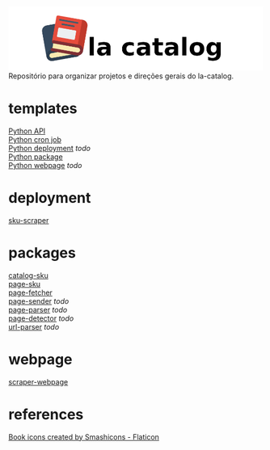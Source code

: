 ![la catalog logo](res/title.png)  
Repositório para organizar projetos e direções gerais do la-catalog.  

# templates
[Python API](https://github.com/thiagola92/python-api)  
[Python cron job](https://github.com/thiagola92/python-cronjob)  
[Python deployment](https://github.com/thiagola92/python-deployment) *todo*  
[Python package](https://github.com/thiagola92/python-package)  
[Python webpage](https://github.com/thiagola92/python-webpage) *todo*  

# deployment
[sku-scraper](https://github.com/thiagola92/sku-scraper)  

# packages
[catalog-sku](https://github.com/thiagola92/catalog-sku)  
[page-sku](https://github.com/thiagola92/page-sku)  
[page-fetcher](https://github.com/thiagola92/page-fetcher)  
[page-sender](https://github.com/thiagola92/page-sender) *todo*  
[page-parser](https://github.com/thiagola92/page-parser) *todo*  
[page-detector](https://github.com/thiagola92/page-detector) *todo*  
[url-parser](https://github.com/thiagola92/url-parser) *todo*  

# webpage
[scraper-webpage](https://github.com/thiagola92/scraper-webpage)  

# references
<a href="https://www.flaticon.com/free-icons/book" title="book icons">Book icons created by Smashicons - Flaticon</a>  